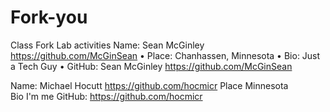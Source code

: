 # Fork-you
Class Fork Lab activities
Name: Sean McGinley https://github.com/McGinSean
•	Place: Chanhassen, Minnesota
•	Bio: Just a Tech Guy
•	GitHub: Sean McGinley https://github.com/McGinSean

Name: Michael Hocutt https://github.com/hocmicr
Place Minnesota  
Bio I'm me
GitHub: https://github.com/hocmicr
